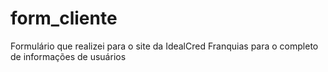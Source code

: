 # form_cliente
Formulário que realizei para o site da IdealCred Franquias para o completo de informações de usuários
